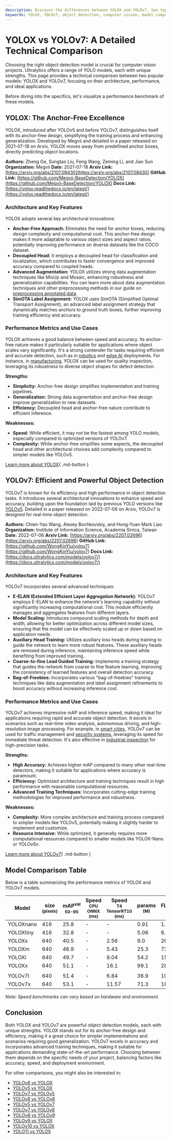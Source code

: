 ```yaml
---
description: Discover the differences between YOLOX and YOLOv7, two top computer vision models. Learn about their architecture, performance, and ideal use cases.
keywords: YOLOX, YOLOv7, object detection, computer vision, model comparison, anchor-free, YOLO models, machine learning, AI performance
---
```


# YOLOX vs YOLOv7: A Detailed Technical Comparison

Choosing the right object detection model is crucial for computer vision projects. Ultralytics offers a range of YOLO models, each with unique strengths. This page provides a technical comparison between two popular models: YOLOX and YOLOv7, focusing on their architecture, performance, and ideal applications.

Before diving into the specifics, let's visualize a performance benchmark of these models.

<script async src="https://cdn.jsdelivr.net/npm/chart.js@3.9.1/dist/chart.min.js"></script>
<script defer src="../../javascript/benchmark.js"></script>

<canvas id="modelComparisonChart" width="1024" height="400" active-models='["YOLOX", "YOLOv7"]'></canvas>

## YOLOX: The Anchor-Free Excellence

YOLOX, introduced after YOLOv5 and before YOLOv7, distinguishes itself with its anchor-free design, simplifying the training process and enhancing generalization. Developed by Megvii and detailed in a paper released on 2021-07-18 on Arxiv, YOLOX moves away from predefined anchor boxes, directly predicting object locations.

**Authors:** Zheng Ge, Songtao Liu, Feng Wang, Zeming Li, and Jian Sun
**Organization:** Megvii
**Date:** 2021-07-18
**Arxiv Link:** [https://arxiv.org/abs/2107.08430](https://arxiv.org/abs/2107.08430)
**GitHub Link:** [https://github.com/Megvii-BaseDetection/YOLOX](https://github.com/Megvii-BaseDetection/YOLOX)
**Docs Link:** [https://yolox.readthedocs.io/en/latest/](https://yolox.readthedocs.io/en/latest/)

### Architecture and Key Features

YOLOX adopts several key architectural innovations:

- **Anchor-Free Approach:** Eliminates the need for anchor boxes, reducing design complexity and computational cost. This anchor-free design makes it more adaptable to various object sizes and aspect ratios, potentially improving performance on diverse datasets like the COCO dataset.
- **Decoupled Head:** It employs a decoupled head for classification and localization, which contributes to faster convergence and improved accuracy compared to coupled heads.
- **Advanced Augmentation:** YOLOX utilizes strong data augmentation techniques like MixUp and Mosaic, enhancing robustness and generalization capabilities. You can learn more about data augmentation techniques and other preprocessing methods in our guide on [preprocessing annotated data](https://docs.ultralytics.com/guides/preprocessing_annotated_data/).
- **SimOTA Label Assignment:** YOLOX uses SimOTA (Simplified Optimal Transport Assignment), an advanced label assignment strategy that dynamically matches anchors to ground truth boxes, further improving training efficiency and accuracy.

### Performance Metrics and Use Cases

YOLOX achieves a good balance between speed and accuracy. Its anchor-free nature makes it particularly suitable for applications where object scales vary significantly. It's a strong contender for tasks requiring efficient and accurate detection, such as in [robotics](https://www.ultralytics.com/glossary/robotics) and [edge AI](https://www.ultralytics.com/glossary/edge-ai) deployments. For instance, in [manufacturing](https://www.ultralytics.com/solutions/ai-in-manufacturing), YOLOX can be used for quality inspection, leveraging its robustness to diverse object shapes for defect detection.

**Strengths:**

- **Simplicity:** Anchor-free design simplifies implementation and training pipelines.
- **Generalization:** Strong data augmentation and anchor-free design improve generalization to new datasets.
- **Efficiency:** Decoupled head and anchor-free nature contribute to efficient inference.

**Weaknesses:**

- **Speed:** While efficient, it may not be the fastest among YOLO models, especially compared to optimized versions of YOLOv7.
- **Complexity:** While anchor-free simplifies some aspects, the decoupled head and other architectural choices add complexity compared to simpler models like YOLOv5.

[Learn more about YOLOX](https://github.com/Megvii-BaseDetection/YOLOX){ .md-button }

## YOLOv7: Efficient and Powerful Object Detection

YOLOv7 is known for its efficiency and high performance in object detection tasks. It introduces several architectural innovations to enhance speed and accuracy, building upon the foundation laid by previous YOLO versions like [YOLOv5](https://github.com/ultralytics/yolov5). Detailed in a paper released on 2022-07-06 on Arxiv, YOLOv7 is designed for real-time object detection.

**Authors:** Chien-Yao Wang, Alexey Bochkovskiy, and Hong-Yuan Mark Liao
**Organization:** Institute of Information Science, Academia Sinica, Taiwan
**Date:** 2022-07-06
**Arxiv Link:** [https://arxiv.org/abs/2207.02696](https://arxiv.org/abs/2207.02696)
**GitHub Link:** [https://github.com/WongKinYiu/yolov7](https://github.com/WongKinYiu/yolov7)
**Docs Link:** [https://docs.ultralytics.com/models/yolov7/](https://docs.ultralytics.com/models/yolov7/)

### Architecture and Key Features

YOLOv7 incorporates several advanced techniques:

- **E-ELAN (Extended Efficient Layer Aggregation Network):** YOLOv7 employs E-ELAN to enhance the network's learning capability without significantly increasing computational cost. This module efficiently manages and aggregates features from different layers.
- **Model Scaling:** Introduces compound scaling methods for depth and width, allowing for better optimization across different model sizes, ensuring that the model can be effectively scaled up or down based on application needs.
- **Auxiliary Head Training:** Utilizes auxiliary loss heads during training to guide the network to learn more robust features. These auxiliary heads are removed during inference, maintaining inference speed while benefiting from improved training.
- **Coarse-to-fine Lead Guided Training:** Implements a training strategy that guides the network from coarse to fine feature learning, improving the consistency of learned features and overall detection accuracy.
- **Bag-of-Freebies:** Incorporates various "bag-of-freebies" training techniques like data augmentation and label assignment refinements to boost accuracy without increasing inference cost.

### Performance Metrics and Use Cases

YOLOv7 achieves impressive mAP and inference speed, making it ideal for applications requiring rapid and accurate object detection. It excels in scenarios such as real-time video analysis, autonomous driving, and high-resolution image processing. For example, in [smart cities](https://www.ultralytics.com/blog/computer-vision-ai-in-smart-cities), YOLOv7 can be used for traffic management and [security systems](https://www.ultralytics.com/blog/security-alarm-system-projects-with-ultralytics-yolov8), leveraging its speed for immediate threat detection. It's also effective in [industrial inspection](https://www.ultralytics.com/solutions/ai-in-manufacturing) for high-precision tasks.

**Strengths:**

- **High Accuracy:** Achieves higher mAP compared to many other real-time detectors, making it suitable for applications where accuracy is paramount.
- **Efficiency:** Optimized architecture and training techniques result in high performance with reasonable computational resources.
- **Advanced Training Techniques:** Incorporates cutting-edge training methodologies for improved performance and robustness.

**Weaknesses:**

- **Complexity:** More complex architecture and training process compared to simpler models like YOLOv5, potentially making it slightly harder to implement and customize.
- **Resource Intensive:** While optimized, it generally requires more computational resources compared to smaller models like YOLOX-Nano or YOLOv5n.

[Learn more about YOLOv7](https://docs.ultralytics.com/models/yolov7/){ .md-button }

## Model Comparison Table

Below is a table summarizing the performance metrics of YOLOX and YOLOv7 models.

| Model     | size<br><sup>(pixels) | mAP<sup>val<br>50-95 | Speed<br><sup>CPU ONNX<br>(ms) | Speed<br><sup>T4 TensorRT10<br>(ms) | params<br><sup>(M) | FLOPs<br><sup>(B) |
| --------- | --------------------- | -------------------- | ------------------------------ | ----------------------------------- | ------------------ | ----------------- |
| YOLOXnano | 416                   | 25.8                 | -                              | -                                   | 0.91               | 1.08              |
| YOLOXtiny | 416                   | 32.8                 | -                              | -                                   | 5.06               | 6.45              |
| YOLOXs    | 640                   | 40.5                 | -                              | 2.56                                | 9.0                | 26.8              |
| YOLOXm    | 640                   | 46.9                 | -                              | 5.43                                | 25.3               | 73.8              |
| YOLOXl    | 640                   | 49.7                 | -                              | 9.04                                | 54.2               | 155.6             |
| YOLOXx    | 640                   | 51.1                 | -                              | 16.1                                | 99.1               | 281.9             |
|           |                       |                      |                                |                                     |                    |                   |
| YOLOv7l   | 640                   | 51.4                 | -                              | 6.84                                | 36.9               | 104.7             |
| YOLOv7x   | 640                   | 53.1                 | -                              | 11.57                               | 71.3               | 189.9             |

_Note: Speed benchmarks can vary based on hardware and environment._

## Conclusion

Both YOLOX and YOLOv7 are powerful object detection models, each with unique strengths. YOLOX stands out for its anchor-free design and efficiency, making it a great choice for simpler implementations and scenarios requiring good generalization. YOLOv7 excels in accuracy and incorporates advanced training techniques, making it suitable for applications demanding state-of-the-art performance. Choosing between them depends on the specific needs of your project, balancing factors like accuracy, speed, and deployment environment.

For other comparisons, you might also be interested in:

- [YOLOv8 vs YOLOX](https://docs.ultralytics.com/compare/yolov8-vs-yolox/)
- [YOLOv5 vs YOLOX](https://docs.ultralytics.com/compare/yolov5-vs-yolox/)
- [YOLOv7 vs YOLOv5](https://docs.ultralytics.com/compare/yolov7-vs-yolov5/)
- [YOLOv8 vs YOLOv6](https://docs.ultralytics.com/compare/yolov8-vs-yolov6/)
- [YOLOv5 vs YOLOv7](https://docs.ultralytics.com/compare/yolov5-vs-yolov7/)
- [YOLOv7 vs YOLOv8](https://docs.ultralytics.com/compare/yolov7-vs-yolov8/)
- [YOLOv8 vs YOLOv9](https://docs.ultralytics.com/compare/yolov8-vs-yolov9/)
- [YOLOv9 vs YOLOX](https://docs.ultralytics.com/compare/yolov9-vs-yolox/)
- [YOLOv10 vs YOLOX](https://docs.ultralytics.com/compare/yolov10-vs-yolox/)
- [YOLO11 vs YOLOX](https://docs.ultralytics.com/compare/yolo11-vs-yolox/)